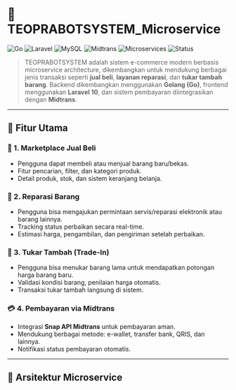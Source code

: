 # 🤖 TEOPRABOTSYSTEM_Microservice

![Go](https://img.shields.io/badge/Backend-Golang-00ADD8?logo=go)
![Laravel](https://img.shields.io/badge/Frontend-Laravel%2010-red?logo=laravel)
![MySQL](https://img.shields.io/badge/Database-MySQL-blue?logo=mysql)
![Midtrans](https://img.shields.io/badge/Payment-Midtrans-lightgrey?logo=midtrans)
![Microservices](https://img.shields.io/badge/Architecture-Microservice-green)
![Status](https://img.shields.io/badge/Status-Development-yellow)

> TEOPRABOTSYSTEM adalah sistem e-commerce modern berbasis microservice architecture, dikembangkan untuk mendukung berbagai jenis transaksi seperti **jual beli**, **layanan reparasi**, dan **tukar tambah barang**. Backend dikembangkan menggunakan **Golang (Go)**, frontend menggunakan **Laravel 10**, dan sistem pembayaran diintegrasikan dengan **Midtrans**.

---

## 📌 Fitur Utama

### 🛒 1. **Marketplace Jual Beli**
- Pengguna dapat membeli atau menjual barang baru/bekas.
- Fitur pencarian, filter, dan kategori produk.
- Detail produk, stok, dan sistem keranjang belanja.

### 🔧 2. **Reparasi Barang**
- Pengguna bisa mengajukan permintaan servis/reparasi elektronik atau barang lainnya.
- Tracking status perbaikan secara real-time.
- Estimasi harga, pengambilan, dan pengiriman setelah perbaikan.

### 🔁 3. **Tukar Tambah (Trade-In)**
- Pengguna bisa menukar barang lama untuk mendapatkan potongan harga barang baru.
- Validasi kondisi barang, penilaian harga otomatis.
- Transaksi tukar tambah langsung di sistem.

### 💳 4. **Pembayaran via Midtrans**
- Integrasi **Snap API Midtrans** untuk pembayaran aman.
- Mendukung berbagai metode: e-wallet, transfer bank, QRIS, dan lainnya.
- Notifikasi status pembayaran otomatis.

---

## 🧱 Arsitektur Microservice

